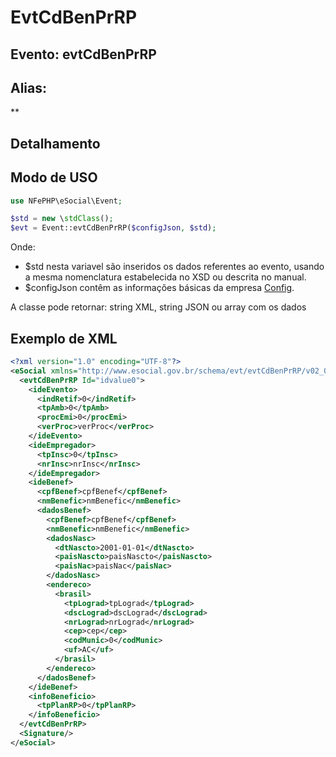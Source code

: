 # EvtCdBenPrRP

## Evento: evtCdBenPrRP

## Alias:
 **


## Detalhamento





## Modo de USO

```php
use NFePHP\eSocial\Event;

$std = new \stdClass();
$evt = Event::evtCdBenPrRP($configJson, $std);
```

Onde:
- $std nesta variavel são inseridos os dados referentes ao evento, usando a mesma nomenclatura estabelecida no XSD ou descrita no manual.
- $configJson contêm as informações básicas da empresa [Config](Config.md).

A classe pode retornar: string XML, string JSON ou array com os dados


## Exemplo de XML

```xml
<?xml version="1.0" encoding="UTF-8"?>
<eSocial xmlns="http://www.esocial.gov.br/schema/evt/evtCdBenPrRP/v02_02_01" xmlns:xsi="http://www.w3.org/2001/XMLSchema-instance" xsi:schemaLocation="http://www.esocial.gov.br/schema/evt/evtCdBenPrRP/v02_02_01 ../schemes/evtCdBenPrRP.xsd ">
  <evtCdBenPrRP Id="idvalue0">
    <ideEvento>
      <indRetif>0</indRetif>
      <tpAmb>0</tpAmb>
      <procEmi>0</procEmi>
      <verProc>verProc</verProc>
    </ideEvento>
    <ideEmpregador>
      <tpInsc>0</tpInsc>
      <nrInsc>nrInsc</nrInsc>
    </ideEmpregador>
    <ideBenef>
      <cpfBenef>cpfBenef</cpfBenef>
      <nmBenefic>nmBenefic</nmBenefic>
      <dadosBenef>
        <cpfBenef>cpfBenef</cpfBenef>
        <nmBenefic>nmBenefic</nmBenefic>
        <dadosNasc>
          <dtNascto>2001-01-01</dtNascto>
          <paisNascto>paisNascto</paisNascto>
          <paisNac>paisNac</paisNac>
        </dadosNasc>
        <endereco>
          <brasil>
            <tpLograd>tpLograd</tpLograd>
            <dscLograd>dscLograd</dscLograd>
            <nrLograd>nrLograd</nrLograd>
            <cep>cep</cep>
            <codMunic>0</codMunic>
            <uf>AC</uf>
          </brasil>
        </endereco>
      </dadosBenef>
    </ideBenef>
    <infoBeneficio>
      <tpPlanRP>0</tpPlanRP>
    </infoBeneficio>
  </evtCdBenPrRP>
  <Signature/>
</eSocial>

```
